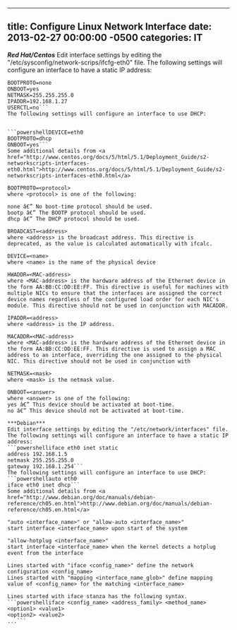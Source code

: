 ﻿---

title:  Configure Linux Network Interface
date:   2013-02-27 00:00:00 -0500
categories: IT
---






***Red Hat/Centos***
Edit interface settings by editing the "/etc/sysconfig/network-scrips/ifcfg-eth0" file. The following settings will configure an interface to have a static IP address:
```powershellDEVICE=eth0
BOOTPROTO=none
ONBOOT=yes
NETMASK=255.255.255.0
IPADDR=192.168.1.27
USERCTL=no```
The following settings will configure an interface to use DHCP:


```powershellDEVICE=eth0
BOOTPROTO=dhcp
ONBOOT=yes```
Some additional details from <a href="http://www.centos.org/docs/5/html/5.1/Deployment_Guide/s2-networkscripts-interfaces-eth0.html">http://www.centos.org/docs/5/html/5.1/Deployment_Guide/s2-networkscripts-interfaces-eth0.html</a>

BOOTPROTO=<protocol>
where <protocol> is one of the following:

none â€” No boot-time protocol should be used.
bootp â€” The BOOTP protocol should be used.
dhcp â€” The DHCP protocol should be used.

BROADCAST=<address>
where <address> is the broadcast address. This directive is deprecated, as the value is calculated automatically with ifcalc.

DEVICE=<name>
where <name> is the name of the physical device

HWADDR=<MAC-address>
where <MAC-address> is the hardware address of the Ethernet device in the form AA:BB:CC:DD:EE:FF. This directive is useful for machines with multiple NICs to ensure that the interfaces are assigned the correct device names regardless of the configured load order for each NIC's module. This directive should not be used in conjunction with MACADDR.

IPADDR=<address>
where <address> is the IP address.

MACADDR=<MAC-address>
where <MAC-address> is the hardware address of the Ethernet device in the form AA:BB:CC:DD:EE:FF. This directive is used to assign a MAC address to an interface, overriding the one assigned to the physical NIC. This directive should not be used in conjunction with

NETMASK=<mask>
where <mask> is the netmask value.

ONBOOT=<answer>
where <answer> is one of the following:
yes â€” This device should be activated at boot-time.
no â€” This device should not be activated at boot-time.

***Debian***
Edit interface settings by editing the "/etc/network/interfaces" file. The following settings will configure an interface to have a static IP address:
```powershelliface eth0 inet static
address 192.168.1.5
netmask 255.255.255.0
gateway 192.168.1.254```
The following settings will configure an interface to use DHCP:
```powershellauto eth0
iface eth0 inet dhcp```
Some additional details from <a href="http://www.debian.org/doc/manuals/debian-reference/ch05.en.html">http://www.debian.org/doc/manuals/debian-reference/ch05.en.html</a>

"auto <interface_name>" or "allow-auto <interface_name>"
start interface <interface_name> upon start of the system

"allow-hotplug <interface_name>"
start interface <interface_name> when the kernel detects a hotplug event from the interface

Lines started with "iface <config_name>" define the network configuration <config_name>
Lines started with "mapping <interface_name_glob>" define mapping value of <config_name> for the matching <interface_name>

Lines started with iface stanza has the following syntax.
```powershelliface <config_name> <address_family> <method_name>
<option1> <value1>
<option2> <value2>
...```



